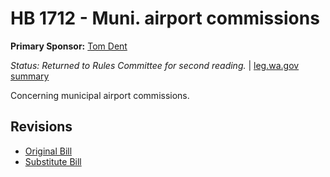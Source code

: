 # HB 1712 - Muni. airport commissions
**Primary Sponsor:** [Tom Dent](/person/leg/tom.dent.md)

*Status: Returned to Rules Committee for second reading.* | [leg.wa.gov summary](https://app.leg.wa.gov/billsummary?BillNumber=1712&Year=2021)

Concerning municipal airport commissions.

## Revisions
* [Original Bill](1/)
* [Substitute Bill](S/)